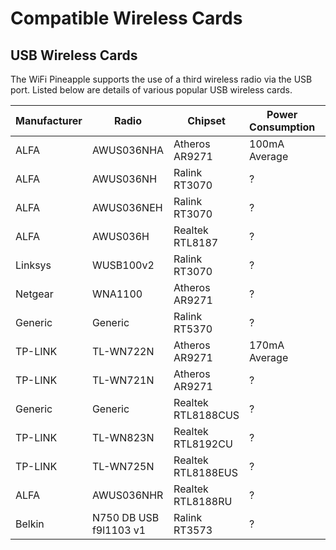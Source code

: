 # Compatible Wireless Cards

## USB Wireless Cards

The WiFi Pineapple supports the use of a third wireless radio via the USB port. Listed below are details of various popular USB wireless cards.

| Manufacturer | Radio                  | Chipset            | Power Consumption | Status      |
|--------------|------------------------|--------------------|-------------------|-------------|
| ALFA         | AWUS036NHA             | Atheros AR9271     | 100mA Average     | Supported   |
| ALFA         | AWUS036NH              | Ralink RT3070      | ?                 | Supported   |
| ALFA         | AWUS036NEH             | Ralink RT3070      | ?                 | Supported   |
| ALFA         | AWUS036H               | Realtek RTL8187    | ?                 | Supported   |
| Linksys      | WUSB100v2              | Ralink RT3070      | ?                 | Supported   |
| Netgear      | WNA1100                | Atheros AR9271     | ?                 | Supported   |
| Generic      | Generic                | Ralink RT5370      | ?                 | Supported   |
| TP-LINK      | TL-WN722N              | Atheros AR9271     | 170mA Average     | Supported   |
| TP-LINK      | TL-WN721N              | Atheros AR9271     | ?                 | Supported   |
| Generic      | Generic                | Realtek RTL8188CUS | ?                 | Unsupported |
| TP-LINK      | TL-WN823N              | Realtek RTL8192CU  | ?                 | Unsupported |
| TP-LINK      | TL-WN725N              | Realtek RTL8188EUS | ?                 | Unsupported |
| ALFA         | AWUS036NHR             | Realtek RTL8188RU  | ?                 | Unsupported |
| Belkin       | N750 DB USB f9l1103 v1 | Ralink RT3573      | ?                 | Supported   |